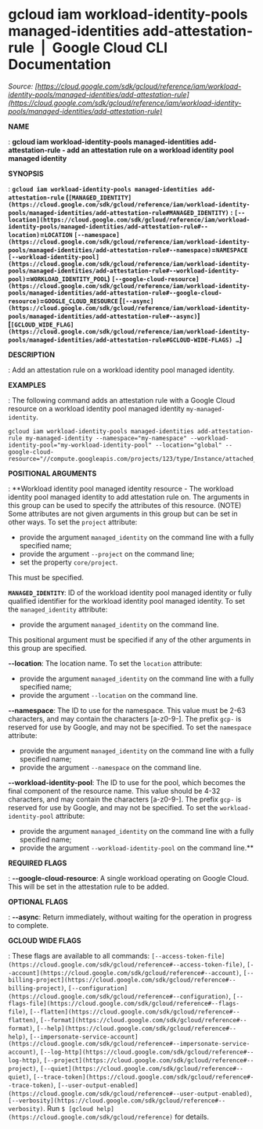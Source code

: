 # gcloud iam workload-identity-pools managed-identities add-attestation-rule  |  Google Cloud CLI Documentation

*Source: [https://cloud.google.com/sdk/gcloud/reference/iam/workload-identity-pools/managed-identities/add-attestation-rule](https://cloud.google.com/sdk/gcloud/reference/iam/workload-identity-pools/managed-identities/add-attestation-rule)*

**NAME**

: **gcloud iam workload-identity-pools managed-identities add-attestation-rule - add an attestation rule on a workload identity pool managed identity**

**SYNOPSIS**

: **`gcloud iam workload-identity-pools managed-identities add-attestation-rule` (`[MANAGED_IDENTITY](https://cloud.google.com/sdk/gcloud/reference/iam/workload-identity-pools/managed-identities/add-attestation-rule#MANAGED_IDENTITY)` : `[--location](https://cloud.google.com/sdk/gcloud/reference/iam/workload-identity-pools/managed-identities/add-attestation-rule#--location)`=`LOCATION` `[--namespace](https://cloud.google.com/sdk/gcloud/reference/iam/workload-identity-pools/managed-identities/add-attestation-rule#--namespace)`=`NAMESPACE` `[--workload-identity-pool](https://cloud.google.com/sdk/gcloud/reference/iam/workload-identity-pools/managed-identities/add-attestation-rule#--workload-identity-pool)`=`WORKLOAD_IDENTITY_POOL`) `[--google-cloud-resource](https://cloud.google.com/sdk/gcloud/reference/iam/workload-identity-pools/managed-identities/add-attestation-rule#--google-cloud-resource)`=`GOOGLE_CLOUD_RESOURCE` [`[--async](https://cloud.google.com/sdk/gcloud/reference/iam/workload-identity-pools/managed-identities/add-attestation-rule#--async)`] [`[GCLOUD_WIDE_FLAG](https://cloud.google.com/sdk/gcloud/reference/iam/workload-identity-pools/managed-identities/add-attestation-rule#GCLOUD-WIDE-FLAGS) …`]**

**DESCRIPTION**

: Add an attestation rule on a workload identity pool managed identity.

**EXAMPLES**

: The following command adds an attestation rule with a Google Cloud resource on a
workload identity pool managed identity `my-managed-identity`.

```
gcloud iam workload-identity-pools managed-identities add-attestation-rule my-managed-identity --namespace="my-namespace" --workload-identity-pool="my-workload-identity-pool" --location="global" --google-cloud-resource="//compute.googleapis.com/projects/123/type/Instance/attached_service_account.uid/12345"
```

**POSITIONAL ARGUMENTS**

: **Workload identity pool managed identity resource - The workload identity pool
managed identity to add attestation rule on. The arguments in this group can be
used to specify the attributes of this resource. (NOTE) Some attributes are not
given arguments in this group but can be set in other ways.
To set the `project` attribute:

- provide the argument `managed_identity` on the command line with a
fully specified name;
- provide the argument `--project` on the command line;
- set the property `core/project`.

This must be specified.

**`MANAGED_IDENTITY`**:
ID of the workload identity pool managed identity or fully qualified identifier
for the workload identity pool managed identity.
To set the `managed_identity` attribute:

- provide the argument `managed_identity` on the command line.

This positional argument must be specified if any of the other arguments in this
group are specified.

**--location**:
The location name.
To set the `location` attribute:

- provide the argument `managed_identity` on the command line with a
fully specified name;
- provide the argument `--location` on the command line.

**--namespace**:
The ID to use for the namespace. This value must be 2-63 characters, and may
contain the characters [a-z0-9-]. The prefix `gcp-` is reserved for
use by Google, and may not be specified.
To set the `namespace` attribute:

- provide the argument `managed_identity` on the command line with a
fully specified name;
- provide the argument `--namespace` on the command line.

**--workload-identity-pool**:
The ID to use for the pool, which becomes the final component of the resource
name. This value should be 4-32 characters, and may contain the characters
[a-z0-9-]. The prefix `gcp-` is reserved for use by Google, and may
not be specified.
To set the `workload-identity-pool` attribute:

- provide the argument `managed_identity` on the command line with a
fully specified name;
- provide the argument `--workload-identity-pool` on the command line.**

**REQUIRED FLAGS**

: **--google-cloud-resource**:
A single workload operating on Google Cloud. This will be set in the attestation
rule to be added.

**OPTIONAL FLAGS**

: **--async**:
Return immediately, without waiting for the operation in progress to complete.

**GCLOUD WIDE FLAGS**

: These flags are available to all commands: `[--access-token-file](https://cloud.google.com/sdk/gcloud/reference#--access-token-file)`,
`[--account](https://cloud.google.com/sdk/gcloud/reference#--account)`, `[--billing-project](https://cloud.google.com/sdk/gcloud/reference#--billing-project)`,
`[--configuration](https://cloud.google.com/sdk/gcloud/reference#--configuration)`,
`[--flags-file](https://cloud.google.com/sdk/gcloud/reference#--flags-file)`,
`[--flatten](https://cloud.google.com/sdk/gcloud/reference#--flatten)`, `[--format](https://cloud.google.com/sdk/gcloud/reference#--format)`, `[--help](https://cloud.google.com/sdk/gcloud/reference#--help)`, `[--impersonate-service-account](https://cloud.google.com/sdk/gcloud/reference#--impersonate-service-account)`,
`[--log-http](https://cloud.google.com/sdk/gcloud/reference#--log-http)`,
`[--project](https://cloud.google.com/sdk/gcloud/reference#--project)`, `[--quiet](https://cloud.google.com/sdk/gcloud/reference#--quiet)`, `[--trace-token](https://cloud.google.com/sdk/gcloud/reference#--trace-token)`, `[--user-output-enabled](https://cloud.google.com/sdk/gcloud/reference#--user-output-enabled)`,
`[--verbosity](https://cloud.google.com/sdk/gcloud/reference#--verbosity)`.
Run `$ [gcloud help](https://cloud.google.com/sdk/gcloud/reference)` for details.